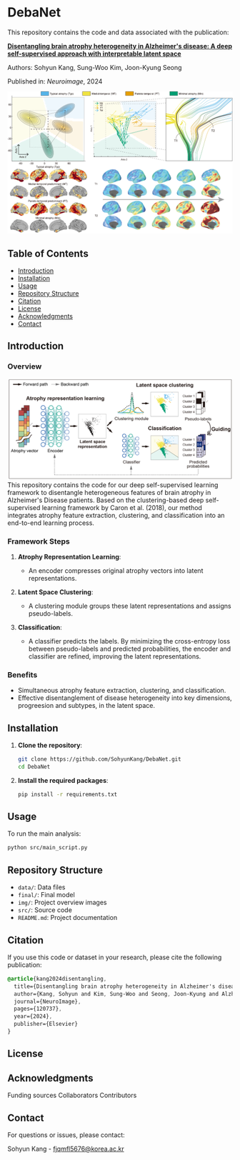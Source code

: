 # DebaNet

This repository contains the code and data associated with the publication:

**[Disentangling brain atrophy heterogeneity in Alzheimer's disease: A deep self-supervised approach with interpretable latent space](https://doi.org/10.1016/j.neuroimage.2024.120737)**

Authors: Sohyun Kang, Sung-Woo Kim, Joon-Kyung Seong

Published in: *Neuroimage*, 2024

![Framework Architecture](img/thumbnail.png)

## Table of Contents

- [Introduction](#introduction)
- [Installation](#installation)
- [Usage](#usage)
- [Repository Structure](#repository-structure)
- [Citation](#citation)
- [License](#license)
- [Acknowledgments](#acknowledgments)
- [Contact](#contact)

## Introduction

### Overview
![Framework Architecture](img/img_architecture.png)
This repository contains the code for our deep self-supervised learning framework to disentangle heterogeneous features of brain atrophy in Alzheimer's Disease patients. Based on the clustering-based deep self-supervised learning framework by Caron et al. (2018), our method integrates atrophy feature extraction, clustering, and classification into an end-to-end learning process.

### Framework Steps

1. **Atrophy Representation Learning**:
   - An encoder compresses original atrophy vectors into latent representations.

2. **Latent Space Clustering**:
   - A clustering module groups these latent representations and assigns pseudo-labels.

3. **Classification**:
   - A classifier predicts the labels. By minimizing the cross-entropy loss between pseudo-labels and predicted probabilities, the encoder and classifier are refined, improving the latent representations.

### Benefits

- Simultaneous atrophy feature extraction, clustering, and classification.
- Effective disentanglement of disease heterogeneity into key dimensions, progreesion and subtypes, in the latent space.

## Installation

1. **Clone the repository**:

    ```bash
    git clone https://github.com/SohyunKang/DebaNet.git
    cd DebaNet
    ```

2. **Install the required packages**:

    ```bash
    pip install -r requirements.txt
    ```

## Usage

To run the main analysis:

```bash
python src/main_script.py
```

## Repository Structure
- `data/`: Data files
- `final/`: Final model
- `img/`: Project overview images
- `src/`: Source code
- `README.md`: Project documentation

## Citation
If you use this code or dataset in your research, please cite the following publication:

```scss
@article{kang2024disentangling,
  title={Disentangling brain atrophy heterogeneity in Alzheimer's disease: a deep self-supervised approach with interpretable latent space},
  author={Kang, Sohyun and Kim, Sung-Woo and Seong, Joon-Kyung and Alzheimer's Disease Neuroimaging Initiative and others},
  journal={NeuroImage},
  pages={120737},
  year={2024},
  publisher={Elsevier}
}
```

## License


## Acknowledgments
Funding sources
Collaborators
Contributors

## Contact
For questions or issues, please contact:

Sohyun Kang - fjqmfl5676@korea.ac.kr

